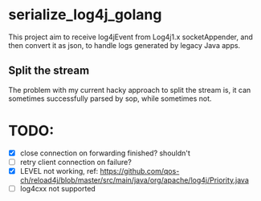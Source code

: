 # serialize_log4j_golang

This project aim to receive log4jEvent from Log4j1.x socketAppender, and then convert it as json, to handle logs generated by legacy Java apps.

## Split the stream

The problem with my current hacky approach to split the stream is, it can sometimes successfully parsed by sop, while sometimes not.

# TODO:

- [x] close connection on forwarding finished? shouldn't
- [ ] retry client connection on failure?
- [x] LEVEL not working, ref: https://github.com/qos-ch/reload4j/blob/master/src/main/java/org/apache/log4j/Priority.java
- [ ] log4cxx not supported
